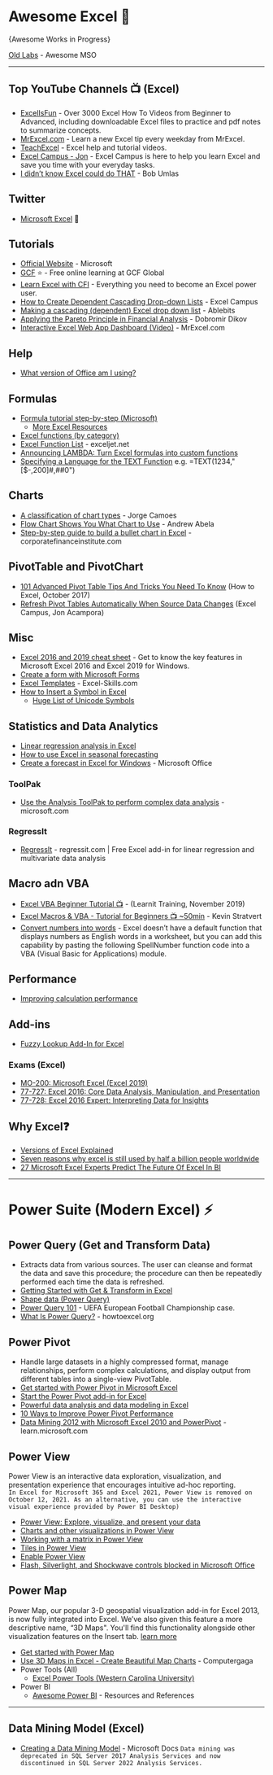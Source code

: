 # Awesome Excel 💚
{Awesome Works in Progress}

[Old Labs](https://github.com/NajiElKotob/AwesomeMSO/tree/master/Excel) - Awesome MSO

-----

## Top YouTube Channels :tv: (Excel)
* [ExcelIsFun](https://www.youtube.com/user/ExcelIsFun/) - Over 3000 Excel How To Videos from Beginner to Advanced, including downloadable Excel files to practice and pdf notes to summarize concepts.
* [MrExcel.com](https://www.youtube.com/user/bjele123/) - Learn a new Excel tip every weekday from MrExcel. 
* [TeachExcel](https://www.youtube.com/user/ExcelisHell/) - Excel help and tutorial videos. 
* [Excel Campus - Jon](https://www.youtube.com/user/ExcelCampus/) - Excel Campus is here to help you learn Excel and save you time with your everyday tasks. 
* [I didn’t know Excel could do THAT](https://www.youtube.com/watch?v=l7tvMoGrWKw) - Bob Umlas

## Twitter
* [Microsoft Excel](https://twitter.com/msexcel) 🐤

## Tutorials
* [Official Website](https://products.office.com/en-us/excel) - Microsoft
* [GCF](https://edu.gcfglobal.org/en/topics/excel/) ⭐ - Free online learning at GCF Global
* [Learn Excel with CFI](https://corporatefinanceinstitute.com/resources/excel/) - Everything you need to become an Excel power user.
* [How to Create Dependent Cascading Drop-down Lists](https://www.excelcampus.com/tables/dependent-drop-lists/) - Excel Campus
* [Making a cascading (dependent) Excel drop down list](https://www.ablebits.com/office-addins-blog/2014/09/30/dependent-cascading-dropdown-lists-excel/) - Ablebits
* [Applying the Pareto Principle in Financial Analysis](https://magnimetrics.com/pareto-principle-in-financial-analysis/) - Dobromir Dikov
* [Interactive Excel Web App Dashboard (Video)](https://www.youtube.com/watch?v=ciU9wHtX-EM) - MrExcel.com

## Help
* [What version of Office am I using?](https://support.microsoft.com/en-us/office/about-office-what-version-of-office-am-i-using-932788b8-a3ce-44bf-bb09-e334518b8b19)

## Formulas
* [Formula tutorial step-by-step (Microsoft)](https://query.prod.cms.rt.microsoft.com/cms/api/am/binary/RE27QqD)
    * [More Excel Resources](https://github.com/NajiElKotob/AwesomeMSO/tree/master/Excel)
* [Excel functions (by category)](https://support.office.com/en-us/article/excel-functions-by-category-5f91f4e9-7b42-46d2-9bd1-63f26a86c0eb)
* [Excel Function List](https://exceljet.net/excel-functions) - exceljet.net
* [Announcing LAMBDA: Turn Excel formulas into custom functions](https://techcommunity.microsoft.com/t5/excel-blog/announcing-lambda-turn-excel-formulas-into-custom-functions/ba-p/1925546)
* [Specifying a Language for the TEXT Function](https://excel.tips.net/T003299_Specifying_a_Language_for_the_TEXT_Function.html) e.g. =TEXT(1234,"[$-,200]#,##0") 

## Charts
* [A classification of chart types](https://excelcharts.com/classification-chart-types/) - Jorge Camoes
* [Flow Chart Shows You What Chart to Use](https://flowingdata.com/2009/01/15/flow-chart-shows-you-what-chart-to-use/) - Andrew Abela 
* [Step-by-step guide to build a bullet chart in Excel](https://corporatefinanceinstitute.com/resources/financial-modeling/bullet-chart-guide/) - corporatefinanceinstitute.com

## PivotTable and PivotChart
* [101 Advanced Pivot Table Tips And Tricks You Need To Know](https://www.howtoexcel.org/pivot-tables/pivot-table-tips-and-tricks/) (How to Excel, October 2017)
* [Refresh Pivot Tables Automatically When Source Data Changes](https://www.excelcampus.com/vba/refresh-pivot-tables-automatically/) (Excel Campus, Jon Acampora)

## Misc
* [Excel 2016 and 2019 cheat sheet](https://www.computerworld.com/article/3193992/excel-2016-and-2019-cheat-sheet.html) - Get to know the key features in Microsoft Excel 2016 and Excel 2019 for Windows.
* [Create a form with Microsoft Forms](https://support.office.com/en-us/article/create-a-form-with-microsoft-forms-4ffb64cc-7d5d-402f-b82e-b1d49418fd9d) 
* [Excel Templates](https://www.excel-skills.com/excel_business_templates.php?sesreq=5769990201912112228&ctime=1576165811) - Excel-Skills.com
* [How to Insert a Symbol in Excel](https://www.vertex42.com/blog/help/excel-help/using-unicode-character-symbols-in-excel.html)
   * [Huge List of Unicode Symbols](https://www.vertex42.com/ExcelTips/unicode-symbols.html)
   
## Statistics and Data Analytics
* [Linear regression analysis in Excel](https://www.ablebits.com/office-addins-blog/2018/08/01/linear-regression-analysis-excel/)
* [How to use Excel in seasonal forecasting](https://www.fm-magazine.com/news/2017/dec/how-to-use-excel-in-seasonal-forecasting-201718012.html)
* [Create a forecast in Excel for Windows](https://support.office.com/en-us/article/create-a-forecast-in-excel-for-windows-22c500da-6da7-45e5-bfdc-60a7062329fd) - Microsoft Office
### ToolPak
* [Use the Analysis ToolPak to perform complex data analysis](https://support.microsoft.com/en-us/office/use-the-analysis-toolpak-to-perform-complex-data-analysis-6c67ccf0-f4a9-487c-8dec-bdb5a2cefab6) - microsoft.com

### RegressIt
* [RegressIt](https://regressit.com/) - regressit.com | Free Excel add-in for linear regression and multivariate data analysis


## Macro adn VBA
* [Excel VBA Beginner Tutorial 📺](https://www.youtube.com/watch?v=G05TrN7nt6k) - (Learnit Training, November 2019)
* [Excel Macros & VBA - Tutorial for Beginners 📺 ~50min](https://www.youtube.com/watch?v=IJQHMFLXk_c) - Kevin Stratvert
* [Convert numbers into words](https://support.office.com/en-us/article/convert-numbers-into-words-a0d166fb-e1ea-4090-95c8-69442cd55d98) - Excel doesn’t have a default function that displays numbers as English words in a worksheet, but you can add this capability by pasting the following SpellNumber function code into a VBA (Visual Basic for Applications) module.

## Performance
* [Improving calculation performance](https://docs.microsoft.com/en-us/office/vba/excel/concepts/excel-performance/excel-improving-calculation-performance)

## Add-ins
* [Fuzzy Lookup Add-In for Excel](https://www.microsoft.com/en-us/download/details.aspx?id=15011)

### Exams (Excel)
* [MO-200: Microsoft Excel (Excel 2019)](https://www.microsoft.com/en-us/learning/exam-MO-200.aspx)
* [77-727: Excel 2016: Core Data Analysis, Manipulation, and Presentation](https://www.microsoft.com/en-us/learning/exam-77-727.aspx)
* [77-728: Excel 2016 Expert: Interpreting Data for Insights](https://www.microsoft.com/en-us/learning/exam-77-728.aspx)

## Why Excel❓
* [Versions of Excel Explained](https://spreadsheetpage.com/excel-version-history/)
* [Seven reasons why excel is still used by half a billion people worldwide](https://irishtechnews.ie/seven-reasons-why-excel-is-still-used-by-half-a-billion-people-worldwide)
* [27 Microsoft Excel Experts Predict The Future Of Excel In BI](https://www.investintech.com/resources/blog/archives/5718-experts-predict-the-future-of-excel-in-business-intelligence.html)

-----
# Power Suite (Modern Excel) ⚡
## Power Query (Get and Transform Data)
   * Extracts data from various sources. The user can cleanse and format the data and save this procedure; the procedure can then be repeatedly performed each time the data is refreshed.
   * [Getting Started with Get & Transform in Excel](https://support.office.com/en-us/article/getting-started-with-get-transform-in-excel-a8310388-2a12-438c-9d29-c6d29cb8df6a)
   * [Shape data (Power Query)](https://support.microsoft.com/en-us/office/shape-data-power-query-9b2dac2b-e13d-46a4-8940-7bc55f44597d)
   * [Power Query 101](https://support.office.com/en-us/article/power-query-101-008b3f46-5b14-4f8b-9a07-d3da689091b5) - UEFA European Football Championship case.
   * [What Is Power Query?](https://www.howtoexcel.org/power-query/the-complete-guide-to-power-query/) - howtoexcel.org
## Power Pivot
   * Handle large datasets in a highly compressed format, manage relationships, perform complex calculations, and display output from different tables into a single-view PivotTable.
   * [Get started with Power Pivot in Microsoft Excel](https://support.microsoft.com/en-us/office/get-started-with-power-pivot-in-microsoft-excel-fdfcf944-7876-424a-8437-1a6c1043a80b)
   * [Start the Power Pivot add-in for Excel](https://support.microsoft.com/en-us/office/start-the-power-pivot-add-in-for-excel-a891a66d-36e3-43fc-81e8-fc4798f39ea8)
   * [Powerful data analysis and data modeling in Excel](https://support.office.com/en-us/article/power-pivot-powerful-data-analysis-and-data-modeling-in-excel-a9c2c6e2-cc49-4976-a7d7-40896795d045)
   * [10 Ways to Improve Power Pivot Performance](https://www.dummies.com/software/microsoft-office/excel/10-ways-improve-power-pivot-performance/)
   * [Data Mining 2012 with Microsoft Excel 2010 and PowerPivot](https://learn.microsoft.com/en-us/events/teched-2012/dbi204) - learn.microsoft.com
## Power View
Power View is an interactive data exploration, visualization, and presentation experience that encourages intuitive ad-hoc reporting.
<br />`In Excel for Microsoft 365 and Excel 2021, Power View is removed on October 12, 2021. As an alternative, you can use the interactive visual experience provided by Power BI Desktop)`
   * [Power View: Explore, visualize, and present your data](https://support.office.com/en-us/article/power-view-explore-visualize-and-present-your-data-98268d31-97e2-42aa-a52b-a68cf460472e)
   * [Charts and other visualizations in Power View](https://support.microsoft.com/en-us/office/charts-and-other-visualizations-in-power-view-141bd462-9853-4973-ac37-842e8345f51e)
   * [Working with a matrix in Power View](https://support.microsoft.com/en-us/office/working-with-a-matrix-in-power-view-5dfdfec3-1906-401c-8ef7-54f19c18989b)
   * [Tiles in Power View](https://support.microsoft.com/en-us/office/tiles-in-power-view-62d69489-7888-4783-8c74-fcc079c7eed3)
   * [Enable Power View](https://support.office.com/en-us/article/flash-silverlight-and-shockwave-controls-blocked-in-microsoft-office-55738f12-a01d-420e-a533-7cef1ff6aeb1?ui=en-US&rs=en-US&ad=US)
   * [Flash, Silverlight, and Shockwave controls blocked in Microsoft Office](https://support.microsoft.com/en-us/office/flash-silverlight-and-shockwave-controls-blocked-in-microsoft-office-55738f12-a01d-420e-a533-7cef1ff6aeb1?ui=en-us&rs=en-us&ad=us)
## Power Map
Power Map, our popular 3-D geospatial visualization add-in for Excel 2013, is now fully integrated into Excel. We’ve also given this feature a more descriptive name, “3D Maps". You'll find this functionality alongside other visualization features on the Insert tab. [learn more](https://support.microsoft.com/en-us/office/get-started-with-3d-maps-6b56a50d-3c3e-4a9e-a527-eea62a387030)
   * [Get started with Power Map](https://support.office.com/en-us/article/get-started-with-power-map-88a28df6-8258-40aa-b5cc-577873fb0f4a)
   * [Use 3D Maps in Excel - Create Beautiful Map Charts](https://www.youtube.com/watch?v=P--qP4mfxEg) - Computergaga
* Power Tools (All)
   * [Excel Power Tools (Western Carolina University)](https://www.wcu.edu/WebFiles/OIPE/NCAIR_2015_ExcelPowerTools.pdf)
* Power BI
   * [Awesome Power BI](http://bit.ly/AwesomePowerBI) - Resources and References

-----
## Data Mining Model (Excel)
* [Creating a Data Mining Model](https://docs.microsoft.com/en-us/sql/analysis-services/creating-a-data-mining-model?view=sql-server-2014) - Microsoft Docs
`Data mining was deprecated in SQL Server 2017 Analysis Services and now discontinued in SQL Server 2022 Analysis Services.`

